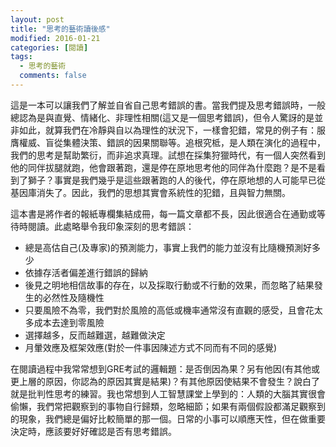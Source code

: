```yaml
---
layout: post
title: "思考的藝術讀後感"
modified: 2016-01-21
categories: [閱讀]
tags:
  - 思考的藝術
  comments: false
---
```



這是一本可以讓我們了解並自省自己思考錯誤的書。當我們提及思考錯誤時，一般總認為是與直覺、情緒化、非理性相關(這又是一個思考錯誤)，但令人驚訝的是並非如此，就算我們在冷靜與自以為理性的狀況下，一樣會犯錯，常見的例子有：服膺權威、盲從集體決策、錯誤的因果關聯等。追根究柢，是人類在演化的過程中，我們的思考是幫助繁衍，而非追求真理。試想在採集狩獵時代，有一個人突然看到他的同伴拔腿就跑，他會跟著跑，還是停在原地思考他的同伴為什麼跑？是不是看到了獅子？事實是我們幾乎是這些跟著跑的人的後代，停在原地想的人可能早已從基因庫消失了。因此，我們的思想其實會系統性的犯錯，且與智力無關。

這本書是將作者的報紙專欄集結成冊，每一篇文章都不長，因此很適合在通勤或等待時閱讀。此處略舉令我印象深刻的思考錯誤：

* 總是高估自己(及專家)的預測能力，事實上我們的能力並沒有比隨機預測好多少
* 依據存活者偏差進行錯誤的歸納
* 後見之明地相信故事的存在，以及採取行動或不行動的效果，而忽略了結果發生的必然性及隨機性
* 只要風險不為零，我們對於風險的高低或機率通常沒有直觀的感受，且會花太多成本去達到零風險
* 選擇越多，反而越難選，越難做決定
* 月暈效應及框架效應(對於一件事因陳述方式不同而有不同的感覺)

在閱讀過程中我常常想到GRE考試的邏輯題：是否倒因為果？另有他因(有其他或更上層的原因，你認為的原因其實是結果)？有其他原因使結果不會發生？說白了就是批判性思考的練習。我也常想到人工智慧課堂上學到的：人類的大腦其實很會偷懶，我們常把觀察到的事物自行歸類，忽略細節；如果有兩個假設都滿足觀察到的現象，我們總是偏好比較簡單的那一個。日常的小事可以順應天性，但在做重要決定時，應該要好好確認是否有思考錯誤。
